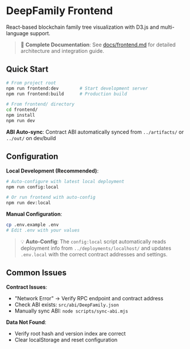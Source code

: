 # DeepFamily Frontend

React-based blockchain family tree visualization with D3.js and multi-language support.

> 📖 **Complete Documentation**: See [docs/frontend.md](../docs/frontend.md) for detailed architecture and integration guide.

## Quick Start

```bash
# From project root
npm run frontend:dev        # Start development server
npm run frontend:build      # Production build

# From frontend/ directory  
cd frontend/
npm install
npm run dev
```

**ABI Auto-sync**: Contract ABI automatically synced from `../artifacts/` or `../out/` on dev/build

## Configuration

**Local Development (Recommended)**:
```bash
# Auto-configure with latest local deployment
npm run config:local

# Or run frontend with auto-config
npm run dev:local
```

**Manual Configuration**:
```bash
cp .env.example .env
# Edit .env with your values
```

> 💡 **Auto-Config**: The `config:local` script automatically reads deployment info from `../deployments/localhost/` and updates `.env.local` with the correct contract addresses and settings.

## Common Issues

**Contract Issues**:
- "Network Error" → Verify RPC endpoint and contract address
- Check ABI exists: `src/abi/DeepFamily.json`
- Manually sync ABI: `node scripts/sync-abi.mjs`

**Data Not Found**:
- Verify root hash and version index are correct
- Clear localStorage and reset configuration
